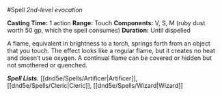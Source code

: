 #Spell
*2nd-level evocation*

**Casting Time:** 1 action
**Range:** Touch
**Components:** V, S, M (ruby dust worth 50 gp, which the spell consumes)
**Duration:** Until dispelled

A flame, equivalent in brightness to a torch, springs forth from an object that you touch. The effect looks like a regular flame, but it creates no heat and doesn’t use oxygen. A continual flame can be covered or hidden but not smothered or quenched.

***Spell Lists.*** [[dnd5e/Spells/Artificer\|Artificer]], [[dnd5e/Spells/Cleric\|Cleric]], [[dnd5e/Spells/Wizard\|Wizard]]